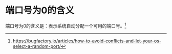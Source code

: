 # 端口号为0的含义

端口号为0的含义是：表示系统自动分配一个可用的端口号。[^1]

[^1]: https://bugfactory.io/articles/how-to-avoid-conflicts-and-let-your-os-select-a-random-port/

